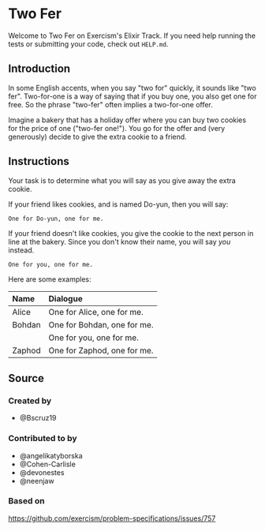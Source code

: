 # Two Fer

Welcome to Two Fer on Exercism's Elixir Track.
If you need help running the tests or submitting your code, check out `HELP.md`.

## Introduction

In some English accents, when you say "two for" quickly, it sounds like "two fer".
Two-for-one is a way of saying that if you buy one, you also get one for free.
So the phrase "two-fer" often implies a two-for-one offer.

Imagine a bakery that has a holiday offer where you can buy two cookies for the price of one ("two-fer one!").
You go for the offer and (very generously) decide to give the extra cookie to a friend.

## Instructions

Your task is to determine what you will say as you give away the extra cookie.

If your friend likes cookies, and is named Do-yun, then you will say:

```text
One for Do-yun, one for me.
```

If your friend doesn't like cookies, you give the cookie to the next person in line at the bakery.
Since you don't know their name, you will say _you_ instead.

```text
One for you, one for me.
```

Here are some examples:

| Name   | Dialogue                    |
| :----- | :-------------------------- |
| Alice  | One for Alice, one for me.  |
| Bohdan | One for Bohdan, one for me. |
|        | One for you, one for me.    |
| Zaphod | One for Zaphod, one for me. |

## Source

### Created by

- @Bscruz19

### Contributed to by

- @angelikatyborska
- @Cohen-Carlisle
- @devonestes
- @neenjaw

### Based on

https://github.com/exercism/problem-specifications/issues/757